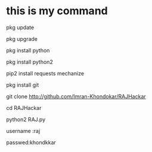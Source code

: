 # this is my command 

pkg update

pkg upgrade

pkg install python

pkg install python2

pip2 install requests mechanize

pkg install git

git clone http://github.com/Imran-Khondokar/RAJHackar

cd RAJHackar

python2 RAJ.py

username :raj

passwed:khondkkar
